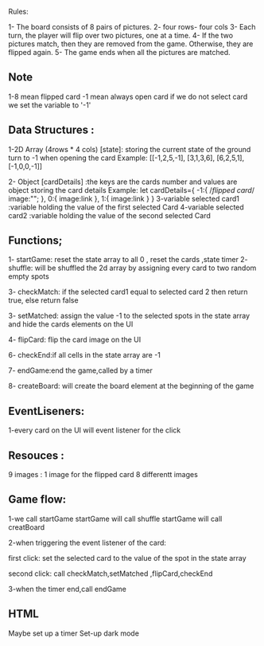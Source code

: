 Rules:

1- The board consists of 8 pairs of pictures.
2- four rows- four cols
3- Each turn, the player will flip over two pictures, one at a time.
4- If the two pictures match, then they are removed from the game. Otherwise, they are flipped again.
5- The game ends when all the pictures are matched.

## Note

1-8 mean flipped card
-1 mean always open card
if we do not select card we set the variable to '-1'

## Data Structures :

1-2D Array (4rows \* 4 cols) [state]: storing the current state of the ground
turn to -1 when opening the card
Example:
[[-1,2,5,-1],
[3,1,3,6],
[6,2,5,1],
[-1,0,0,-1]]

2- Object [cardDetails] :the keys are the cards number and values are object storing the
card details
Example:
let cardDetails={
-1:{ /_flipped card_/
image:"";
},
0:{
image:link
},
1:{
image:link
}
}
3-variable selected card1 :variable holding the value of the first selected Card
4-variable selected card2 :variable holding the value of the second selected Card

## Functions;

1- startGame: reset the state array to all 0 , reset the cards ,state timer
2- shuffle: will be shuffled the 2d array by assigning every card to two random empty spots

3- checkMatch: if the selected card1 equal to selected card 2
then return true, else return false

3- setMatched: assign the value -1 to the selected spots in the state array and
hide the cards elements on the UI

4- flipCard: flip the card image on the UI

6- checkEnd:if all cells in the state array are -1

7- endGame:end the game,called by a timer

8- createBoard: will create the board element at the beginning of the game

## EventLiseners:

1-every card on the UI will event listener for the click

## Resouces :

9 images :
1 image for the flipped card
8 differentt images

## Game flow:

1-we call startGame
startGame will call shuffle
startGame will call creatBoard

2-when triggering the event listener of the card:

first click:
set the selected card to the value of the spot in the state array

second click:
call checkMatch,setMatched ,flipCard,checkEnd

3-when the timer end,call endGame

## HTML

Maybe set up a timer
Set-up dark mode

